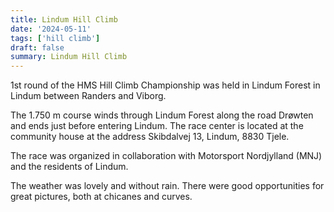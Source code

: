 ```yaml
---
title: Lindum Hill Climb
date: '2024-05-11'
tags: ['hill climb']
draft: false
summary: Lindum Hill Climb
---
```


1st round of the HMS Hill Climb Championship was held in Lindum Forest in Lindum between Randers and Viborg.

The 1.750 m course winds through Lindum Forest along the road Drøwten and ends just before entering Lindum. The race center is located at the community house at the address Skibdalvej 13, Lindum, 8830 Tjele.

The race was organized in collaboration with Motorsport Nordjylland (MNJ) and the residents of Lindum.

The weather was lovely and without rain. There were good opportunities for great pictures, both at chicanes and curves.